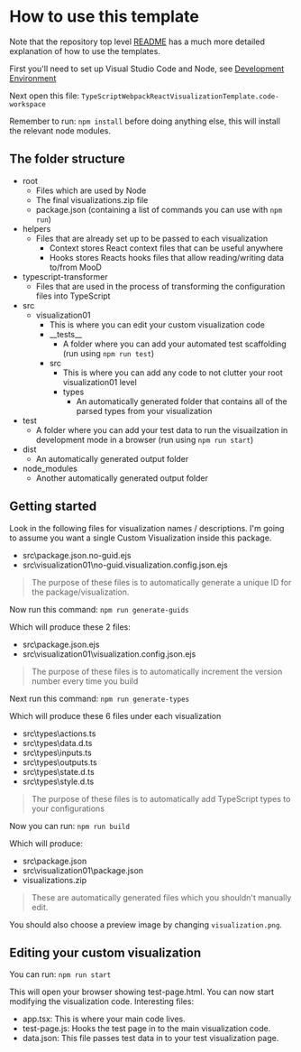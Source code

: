 # How to use this template

Note that the repository top level [README](../../README.md) has a much more detailed explanation of how to use the templates.

First you'll need to set up Visual Studio Code and Node, see [Development Environment](../../README.md#development-environment)

Next open this file: ```TypeScriptWebpackReactVisualizationTemplate.code-workspace```

Remember to run: ```npm install``` before doing anything else, this will install the relevant node modules.

## The folder structure

- root
  - Files which are used by Node
  - The final visualizations.zip file
  - package.json (containing a list of commands you can use with ```npm run```)
- helpers
  - Files that are already set up to be passed to each visualization
    - Context stores React context files that can be useful anywhere
    - Hooks stores Reacts hooks files that allow reading/writing data to/from MooD
- typescript-transformer
  - Files that are used in the process of transforming the configuration files into TypeScript
- src
  - visualization01
    - This is where you can edit your custom visualization code
    - \_\_tests__
      - A folder where you can add your automated test scaffolding (run using ```npm run test```)
    - src
      - This is where you can add any code to not clutter your root visualization01 level
      - types
        - An automatically generated folder that contains all of the parsed types from your visualization
- test
  - A folder where you can add your test data to run the visuailzation in development mode in a browser (run using ```npm run start```)
- dist
  - An automatically generated output folder
- node_modules
  - Another automatically generated output folder

## Getting started

Look in the following files for visualization names / descriptions. I'm going to assume you want a single Custom Visualization inside this package.

- src\package.json.no-guid.ejs
- src\visualization01\no-guid.visualization.config.json.ejs

> The purpose of these files is to automatically generate a unique ID for the package/visualization.

Now run this command: ```npm run generate-guids```

Which will produce these 2 files:

- src\package.json.ejs
- src\visualization01\visualization.config.json.ejs

> The purpose of these files is to automatically increment the version number every time you build

Next run this command: ```npm run generate-types```

Which will produce these 6 files under each visualization

- src\types\actions.ts
- src\types\data.d.ts
- src\types\inputs.ts
- src\types\outputs.ts
- src\types\state.d.ts
- src\types\style.d.ts

> The purpose of these files is to automatically add TypeScript types to your configurations

Now you can run: ```npm run build```

Which will produce:

- src\package.json
- src\visualization01\package.json
- visualizations.zip

> These are automatically generated files which you shouldn't manually edit.

You should also choose a preview image by changing ```visualization.png```.

## Editing your custom visualization

You can run: ```npm run start```

This will open your browser showing test-page.html. You can now start modifying the visualization code.
Interesting files:

- app.tsx: This is where your main code lives.
- test-page.js: Hooks the test page in to the main visualization code.
- data.json: This file passes test data in to your test visualization page.
